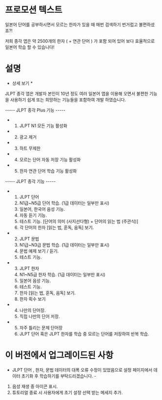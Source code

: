 # 프로모션 텍스트

일본어 단어를 공부하시면서 모르는 한자가 있을 때 매번 검색하기 번거럽고 불편하셨죠?!

저희 종각 앱은 약 2500개의 한자 ( + 연관 단어 ) 가 포함 되어 있어 보다 효율적으로 일본어 학습 할 수 있습니다!

# 설명

* 상세 보기 *

JLPT 종각 앱은 개발자 본인이 10년 정도 여러 일본어 앱을 이용해 오면서 불편한 기능을 사용하기 쉽게 또는 희망하는 기능들을 포함하여 개발 하였습니다.

----- JLPT 종각 Plus 기능 -----

* 1. JLPT N1 모든 기능 활성화
* 2. 광고 제거
* 3. 하트 무제한
* 4. 모르는 단어 자동 저장 기능 활성화
* 5. 한자 연관 단어 학습 기능 활성화

----- JLPT 종각 기능 -----

* 1. JLPT 단어
    1. N1급~N5급 단어 학습. (1급 데이터는 일부만 표시)
    2. 일본어, 한국어 음성 기능.
    3. 자동 듣기 기능.
    4. 테스트 기능.
      [단어의 의미 (사지선다형) + 단어의 읽는 법 (주관식)]
    5. 각 단어의 한자 [읽는 법, 훈독, 음독] 보기.

* 2. JLPT 문법
    1. N1급~N3급 문법 학습. (1급 데이터는 일부만 표시)
    2. 문법 예제 보기 / 듣기.
    3. 테스트 기능.

* 3. JLPT 한자
    1. N1~N5급 한자 학습. (1급 데이터는 일부만 표시)
    2. 일본어 음성 기능.
    3. 테스트 기능.
    4. 한자 [읽는 법, 훈독, 음독] 보기.
    5. 한자 획수 보기

* 4. 나만의 단어장.
    1. 직접 나만의 단어 저장.

* 5. 자주 틀리는 문제 단어장
    1. JLPT 단어 혹은 JLPT 한자를 학습 중 모르는 단어를 저장하여 반복 학습.

# 이 버전에서 업그레이드된 사항

- JLPT 단어 , 한자, 문법 데이터의 대폭 오류 수정이 있었음으로 설정 페이지에서 데이터 초기화 후 학습하기를 부탁드리겠습니다. -

1. 음성 재생 중 아이콘 표시.
2. 튜토리얼 종료 시 사용자에게 초기 설정 선택 받는 메세지 추가.